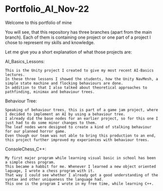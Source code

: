# Portfolio_AI_Nov-22
 
Welcome to this portfolio of mine

You will see, that this repository has three branches (apart from the main branch). Each of them is containing one project or one part of a project I chose to represent my skills and knowledge.

Let me give you a short explanation of what those projects are:

AI_Basics_Lessons:

	This is the Unity project I created to give my most recent AI-Basics lectures. 
	In these three lessons I showed the students, how the Unity NavMesh, a simple state machine and flocking behaviours are done.
	In addition to that I also talked about theoretical approaches to pathfinding, minimax and behaviour trees.

Behaviour Tree:
	
	Speaking of behaviour trees, this is part of a game jam project, where I decided to implement an AI by using a behaviour tree. 
	I already did the base nodes for an earlier project, so for this one I just had to do some minor changes to them.
	The leaf nodes were designed to create a kind of stalking behaviour for our planned horror game.
	Even though our team was not able to bring this production to an end, this project further improved my experiences with behaviour trees.
	
ConsoleChess_C++:

	My first major program while learning visual basic in school has been a simple chess program.
	This became a habbit for me. Whenever I learned a new object oriented laguage, I wrote a chess program with it.
	That way I could see whether I already got a good understanding of the syntax and other uniqueness the language had.
	This one is the program I wrote in my free time, while learning C++.
